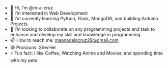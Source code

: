 - 👋 Hi, I’m @m-a-cruz
- 👀 I’m interested in Web Development
- 🌱 I’m currently learning Python, Flask, MongoDB, and building Arduino Projects
- 💞️ I’m looking to collaborate on any programming projects and task to enhance and develop my skill and knowledge in programming.
- 📫 How to reach me: maanadelacruz29@gmail.com
- 😄 Pronouns: She/Her
- ⚡ Fun fact: I like Coffee, Watching Anime and Movies, and spending time with my pets

<!---
m-a-cruz/m-a-cruz is a ✨ special ✨ repository because its `README.md` (this file) appears on your GitHub profile.
You can click the Preview link to take a look at your changes.
--->
